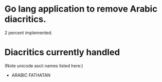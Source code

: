 # Go lang application to remove Arabic diacritics.
2 percent implemented.

# Diacritics currently handled
(Note unicode ascii names listed here:)
- ARABIC FATHATAN
